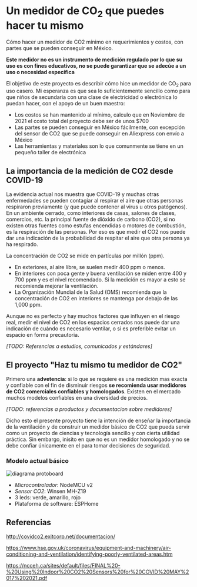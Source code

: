 # Un medidor de CO<sub>2</sub> que puedes hacer tu mismo

Cómo hacer un medidor de CO2 mínimo en requerimientos y costos, con partes que se pueden conseguir en México.

**Este medidor no es un instrumento de medición regulado por lo que su uso es con fines educativos, no se puede garantizar que se adecúe a un uso o necesidad específica**

El objetivo de este proyecto es describir cómo hice un medidor de CO<sub>2</sub> para uso casero. Mi esperanza es que sea lo suficientemente sencillo como para que niños de secundaria con una clase de electricidad o electrónica lo puedan hacer, con el apoyo de un buen maestro:

- Los costos se han mantenido al mínimo, calculo que en Noviembre de 2021 el costo total del proyecto debe ser de unos $700
- Las partes se pueden conseguir en México fácilmente, con excepción del sensor de CO2 que se puede conseguir en Aliexpress con envío a México
- Las herramientas y materiales son lo que comunmente se tiene en un pequeño taller de electrónica

## La importancia de la medición de CO2 desde COVID-19

La evidencia actual nos muestra que COVID-19 y muchas otras enfermedades se pueden contagiar al respirar el aire que otras personas respiraron previamente (y que puede contener al virus u otros patógenos). En un ambiente cerrado, como interiores de casas, salones de clases, comercios, etc. la principal fuente de dióxido de carbono (CO2), si no existen otras fuentes como estufas encendidas o motores de combustión, es la respiración de las personas. Por eso es que medir el CO2 nos puede dar una indicación de la probabilidad de respitar el aire que otra persona ya ha respirado. 

La concentración de CO2 se mide en partículas por millón (ppm).
 
- En exteriores, al aire libre, se suelen medir 400 ppm o menos. 
- En interiores con poca gente y buena ventilación se miden entre 400 y 700 ppm y es el nivel recomendado. Si la medición es mayor a esto se recomienda mejorar la ventilación.
- La Organización Mundial de la Salud (OMS) recomienda que la concentración de CO2 en interiores se mantenga por debajo de las 1,000 ppm.

Aunque no es perfecto y hay muchos factores que influyen en el riesgo real, medir el nivel de CO2 en los espacios cerrados nos puede dar una indicación de cuándo es necesario ventilar, o si es preferible evitar un espacio en forma precautoria.

*[TODO: Referencias a estudios, comunicados y estándares]*

## El proyecto "Haz tu mismo tu medidor de CO2"

Primero una **advetencia**: si lo que se requiere es una medición mas exacta y confiable con el fin de disminuir riesgos **se recomienda usar medidores de CO2 comerciales confiables y homologados**. Existen en el mercado muchos modelos confiables en una diversidad de precios. 

*[TODO: referencias a productos y documentacion sobre medidores]*

Dicho esto el presente proyecto tiene la intención de enseñar la importancia de la ventilación y de construir un medidor básico de CO2 que pueda servir como un proyecto de ciencias y tecnología sencillo y con cierta utilidad práctica. Sin embargo, inisito en que no es un medidor homologado y no se debe confiar únicamente en el para tomar decisiones de seguridad.


### Modelo actual básico

![diagrama protoboard](/medidor-co2/assets/images/nodemcu-3led_bb.png)



- *Microcontrolador*: NodeMCU v2
- *Sensor CO2*: Winsen MH-Z19
- 3 leds: verde, amarillo, rojo
- Plataforma de software: ESPHome

## Referencias

http://covidco2.exitcorp.net/documentacion/

https://www.hse.gov.uk/coronavirus/equipment-and-machinery/air-conditioning-and-ventilation/identifying-poorly-ventilated-areas.htm

https://ncceh.ca/sites/default/files/FINAL%20-%20Using%20Indoor%20CO2%20Sensors%20for%20COVID%20MAY%2017%202021.pdf


